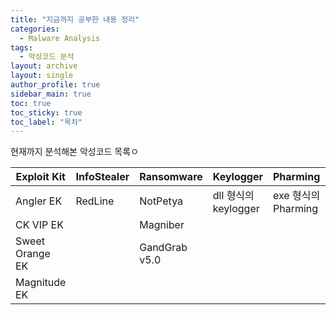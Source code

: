 ```yaml
---
title: "지금까지 공부한 내용 정리"
categories:
  - Malware Analysis
tags:
  - 악성코드 분석
layout: archive
layout: single
author_profile: true
sidebar_main: true
toc: true
toc_sticky: true
toc_label: "목차"
---
```


현재까지 분석해본 악성코드 목록ㅇ

|Exploit Kit|InfoStealer|Ransomware|Keylogger|Pharming|etc|RAT|
|-----------|-----------|----------|----------|-------|----|---|
|Angler EK|RedLine|NotPetya|dll 형식의 keylogger|exe 형식의 Pharming|androxgh0st|skuld|
|CK VIP EK||Magniber||||
|Sweet Orange EK||GandGrab v5.0||||
|Magnitude EK||||||
